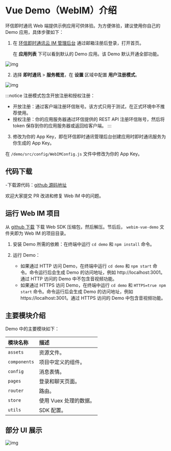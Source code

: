 # Vue Demo（WebIM）介绍

<Toc />

环信即时通讯 Web 端提供示例应用可供体验。为方便体验，建议使用你自己的 Demo 应用，具体步骤如下：

1. 在 [环信即时通讯云 IM 管理后台](https://console.easemob.com/user/login) 通过邮箱注册后登录，打开首页。

   在 **应用列表** 下可以看到默认的 Demo 应用。该 Demo 默认开通全部功能。

![img](@static/images/web/demo_view.png)

2. 选择 **即时通讯** > **服务概览**，在 **设置** 区域中配置 **用户注册模式**。

![img](@static/images/web/3.png)

:::notice
注册模式包含开放注册和授权注册：
- 开放注册：通过客户端注册环信账号。该方式只用于测试，在正式环境中不推荐使用。
- 授权注册：你的应用服务器通过环信提供的 REST API 注册环信账号，然后将 token 保存到你的应用服务器或返回给客户端。
:::

3. 修改为你的 App Key，即在环信即时通讯管理后台创建应用时即时通讯服务为你生成的 App Key。

在 `/demo/src/config/WebIMConfig.js` 文件中修改为你的 App Key。

## 代码下载

-下载源代码：[github 源码地址](https://github.com/easemob/webim-vue-demo/tree/dev-4.0)

欢迎大家提交 PR 改进和修复 Web IM 中的问题。

## 运行 Web IM 项目

从 [github 下载](https://github.com/easemob/webim-vue-demo/tree/dev-4.0) 下载 Web SDK 压缩包，然后解压。节后后， `webim-vue-demo` 文件夹即为 Web IM 的项目目录。

1. 安装 Demo 所需的依赖：在终端中运行 `cd demo` 和 `npm install` 命令。

2. 运行 Demo：
   - 如果通过 HTTP 访问 Demo，在终端中运行 `cd demo` 和 `npm start` 命令。命令运行后会生成 Demo 的访问地址，例如 http://localhost:3001。通过 HTTP 访问的 Demo 中不包含音视频功能。
   - 如果通过 HTTPS 访问 Demo，在终端中运行 `cd demo` 和 `HTTPS=true npm start` 命令。命令运行后会生成 Demo 的访问地址，例如 https://localhost:3001。通过 HTTPS 访问的 Demo 中包含音视频功能。

## 主要模块介绍

Demo 中的主要模块如下：

| 模块名称       | 描述                 |
| :------------- | :----------------- |
| `assets` | 资源文件。 |
| `components` | 项目中定义的组件。 |
| `config` | 消息表情。 |
| `pages` | 登录和聊天页面。 |
| `router` | 路由。 |
| `store` | 使用 Vuex 处理的数据。 |
| `utils` | SDK 配置。 |

## 部分 UI 展示

![img](@static/images/web/vue_demo.png)